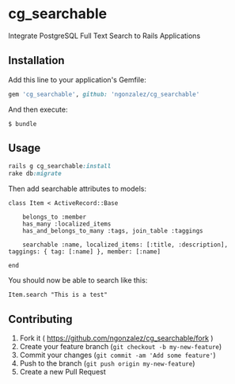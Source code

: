 # cg_searchable

Integrate PostgreSQL Full Text Search to Rails Applications

## Installation

Add this line to your application's Gemfile:

```ruby
gem 'cg_searchable', github: 'ngonzalez/cg_searchable'
```

And then execute:

    $ bundle

## Usage

```ruby
rails g cg_searchable:install
rake db:migrate
```

Then add searchable attributes to models:
```
class Item < ActiveRecord::Base

    belongs_to :member
    has_many :localized_items
    has_and_belongs_to_many :tags, join_table :taggings

    searchable :name, localized_items: [:title, :description], taggings: { tag: [:name] }, member: [:name]

end
```

You should now be able to search like this:
```
Item.search "This is a test"
```

## Contributing

1. Fork it ( https://github.com/ngonzalez/cg_searchable/fork )
2. Create your feature branch (`git checkout -b my-new-feature`)
3. Commit your changes (`git commit -am 'Add some feature'`)
4. Push to the branch (`git push origin my-new-feature`)
5. Create a new Pull Request
